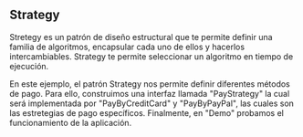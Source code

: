 ## Strategy

Stretegy es un patrón de diseño estructural que te permite definir una familia de algoritmos, encapsular cada uno de ellos y hacerlos intercambiables. Strategy te permite seleccionar un algoritmo en tiempo de ejecución.

En este ejemplo, el patrón Strategy nos permite definir diferentes métodos de pago. Para ello, construimos una interfaz llamada "PayStrategy" la cual será implementada por "PayByCreditCard" y "PayByPayPal", las cuales son las estretegias de pago específicos. Finalmente, en "Demo" probamos el funcionamiento de la aplicación.